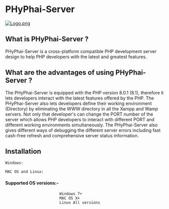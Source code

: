 # PHyPhai-Server

[![Logo.png](https://i.postimg.cc/kgnjGgV1/Logo.png)](https://postimg.cc/ykbhrByc)

## What is PHyPhai-Server ? 
PHyPhai-Server is a cross-platform compatible PHP development server design to help PHP developers with the latest and greatest features.

## What are the advantages of using PHyPhai-Server ? 
The PHyPhai-Server is equipped with the PHP version 8.0.1 (8.1), therefore it lets developers interact with the latest features offered by the PHP. 
The PHyPhai-Server also lets developers define their working environment (Directory) by eliminating the WWW directory in all the Xampp and Wamp servers. Not only that developer's can change the PORT number of the server which allows PHP developers to interact with different PORT and different working environments simultaneously.
The PHyPhai-Server also gives different ways of debugging the different server errors including fast cash-free refresh and comprehensive server status information.

## Installation
    Windows: 

    MAC OS and Linux:  

#### Supported OS versions:- 
                            Windows 7+ 
                            MAC OS X+
                            Linux All versions
